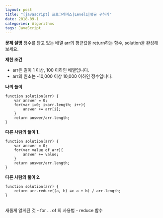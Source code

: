 ```yaml
---
layout: post
title: "[javascript] 프로그래머스|Level1|평균 구하기"
date: 2018-09-1
categories: Algorithms
tags: JavaScript
---
```

**문제 설명**
정수를 담고 있는 배열 arr의 평균값을 return하는 함수, solution을 완성해보세요.

**제한 조건**
- arr은 길이 1 이상, 100 이하인 배열입니다.
- arr의 원소는 -10,000 이상 10,000 이하인 정수입니다.

**나의 풀이**
~~~
function solution(arr) {
    var answer = 0;
    for(var i=0; i<arr.length; i++){
        answer += arr[i];
    }
    return answer/arr.length;
}
~~~

**다른 사람의 풀이 1.**
~~~
function solution(arr) {
    var answer = 0;
    for(var value of arr){
        answer += value;
    }
    return answer/arr.length;
}
~~~

**다른 사람의 풀이 2.**
~~~
function solution(arr) {
    return arr.reduce((a, b) => a + b) / arr.length;
}
~~~
<br>
새롭게 알게된 것
- for ... of 의 사용법
- reduce 함수
